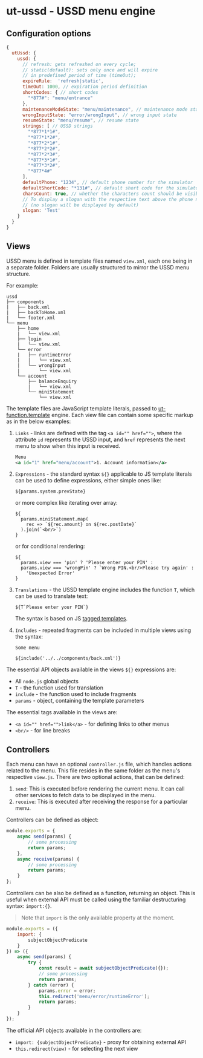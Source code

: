 # ut-ussd - USSD menu engine

## Configuration options

```javascript
{
  utUssd: {
    ussd: {
      // refresh: gets refreshed on every cycle;
      // static(default): sets only once and will expire
      // in predefined period of time (timeOut);
      expireRule:  'refresh|static',
      timeOut: 1000, // expiration period definition
      shortCodes: { // short codes
        "*877#": "menu/entrance"
      },
      maintenanceModeState: "menu/maintenance", // maintenance mode state
      wrongInputState: "error/wrongInput", // wrong input state
      resumeState: "menu/resume", // resume state
      strings: [ // USSD strings
        "*877*1*1#",
        "*877*1*2#",
        "*877*2*1#",
        "*877*2*2#",
        "*877*2*3#",
        "*877*3*1#",
        "*877*3*2#",
        "*877*4#"
      ],
      defaultPhone: "1234", // default phone number for the simulator
      defaultShortCode: "*131#", // default short code for the simulator
      charsCount: true, // whether the characters count should be visible in the simulator
      // To display a slogan with the respective text above the phone number input
      // (no slogan will be displayed by default)
      slogan: 'Test'
    }
  }
}
```

## Views

USSD menu is defined in template files named `view.xml`, each one being in a separate
folder. Folders are usually structured to mirror the USSD menu structure.

For example:

```text
ussd
├── components
|   ├── back.xml
|   ├── backToHome.xml
|   └── footer.xml
└── menu
    ├── home
    |   └── view.xml
    ├── login
    |   └── view.xml
    └── error
    |   ├── runtimeError
    |   |   └── view.xml
    |   └── wrongInput
    |       └── view.xml
    └── account
        ├── balanceEnquiry
        |   └── view.xml
        └── miniStatement
            └── view.xml
```

The template files are JavaScript template literals, passed to
[ut-function.template](https://www.npmjs.com/package/ut-function.template) engine.
Each view file can contain some specific markup as in the below examples:

1. `Links` - links are defined with the tag `<a id="" href="">`,
   where the attribute `id` represents the USSD input, and `href`
   represents the next menu to show when this input is received.

   ```xml
   Menu
   <a id="1" href="menu/account">1. Account information</a>
   ```

1. `Expressions` - the standard syntax `${}` applicable to JS template
   literals can be used to define expressions, either simple ones like:

   ```text
   ${params.system.prevState}
   ```

   or more complex like iterating over array:

   ```text
   ${
     params.miniStatement.map(
       rec => `${rec.amount} on ${rec.postDate}`
     ).join(`<br/>`)
   }
   ```

   or for conditional rendering:

   ```text
   ${
     params.view === 'pin' ? 'Please enter your PIN' :
     params.view === 'wrongPin' ? `Wrong PIN.<br/>Please try again' :
       'Unexpected Error'
   }
   ```

1. `Translations` - the USSD template engine includes the function `T`,
   which can be used to translate text:

   ```text
   ${T`Please enter your PIN`}
   ```

   The syntax is based on JS [tagged templates](https://developer.mozilla.org/en-US/docs/Web/JavaScript/Reference/Template_literals#tagged_templates).

1. `Includes` - repeated fragments can be included in multiple views using the syntax:

   ```text
   Some menu

   ${include('../../components/back.xml')}
   ```

The essential API objects available in the views
`${}` expressions are:

- All `node.js` global objects
- `T` - the function used for translation
- `include` - the function used to include fragments
- `params` - object, containing the template parameters

The essential tags available in the views are:

- `<a id="" href="">link</a>` - for defining links to other menus
- `<br/>` - for line breaks

## Controllers

Each menu can have an optional `controller.js` file,
which handles actions related to the menu.
This file resides in the same folder as the menu's
respective `view.js`.
There are two optional actions, that can be defined:

1. `send`: This is executed before rendering the current
  menu. It can call other services to fetch data to be
  displayed in the menu.
1. `receive`: This is executed after receiving the
  response for a particular menu.

Controllers can be defined as object:

```js
module.exports = {
    async send(params) {
        // some processing
        return params;
    },
    async receive(params) {
        // some processing
        return params;
    }
};
```

Controllers can be also be defined as a function, returning an object.
This is useful when external API must be called using
the familiar destructuring syntax: `import:{}`.

>Note that `import` is the only available property at the moment.

```js
module.exports = ({
    import: {
        subjectObjectPredicate
    }
}) => ({
    async send(params) {
        try {
            const result = await subjectObjectPredicate({});
            // some processing
            return params;
        } catch (error) {
            params.error = error;
            this.redirect('menu/error/runtimeError');
            return params;
        }
    }
});
```

The official API objects available in the controllers are:

- `import: {subjectObjectPredicate}` - proxy for obtaining external API
- `this.redirect(view)` - for selecting the next view
